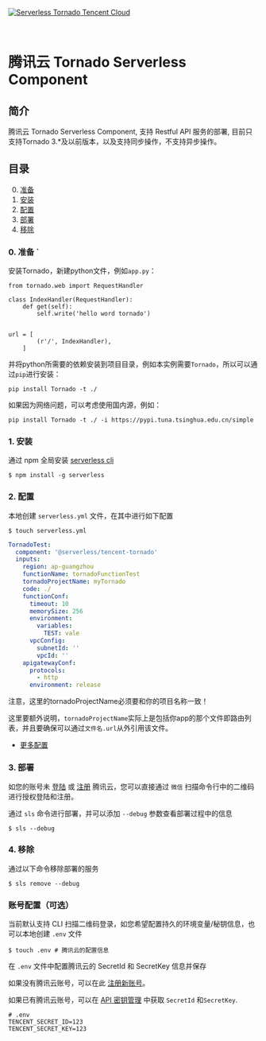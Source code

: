 [![Serverless Tornado Tencent Cloud](https://img.serverlesscloud.cn/202031/1583057587331-tornado_%E9%95%BF.png)](http://serverless.com)

&nbsp;

# 腾讯云 Tornado Serverless Component

## 简介

腾讯云 Tornado Serverless Component, 支持 Restful API 服务的部署, 目前只支持Tornado 3.*及以前版本，以及支持同步操作，不支持异步操作。

## 目录

0. [准备](#0-准备)
1. [安装](#1-安装)
1. [配置](#2-配置)
1. [部署](#3-部署)
1. [移除](#4-移除)

### 0. 准备 `

安装Tornado，新建python文件，例如`app.py`：

```pyyhon
from tornado.web import RequestHandler

class IndexHandler(RequestHandler):
    def get(self):
        self.write('hello word tornado')


url = [
        (r'/', IndexHandler),
    ]

```

并将python所需要的依赖安装到项目目录，例如本实例需要`Tornado`，所以可以通过`pip`进行安装：

```
pip install Tornado -t ./
```

如果因为网络问题，可以考虑使用国内源，例如：

```
pip install Tornado -t ./ -i https://pypi.tuna.tsinghua.edu.cn/simple
```

### 1. 安装

通过 npm 全局安装 [serverless cli](https://github.com/serverless/serverless)

```shell
$ npm install -g serverless
```

### 2. 配置

本地创建 `serverless.yml` 文件，在其中进行如下配置

```shell
$ touch serverless.yml
```

```yml
TornadoTest:
  component: '@serverless/tencent-tornado'
  inputs:
    region: ap-guangzhou
    functionName: tornadoFunctionTest
    tornadoProjectName: myTornado
    code: ./
    functionConf:
      timeout: 10
      memorySize: 256
      environment:
        variables:
          TEST: vale
      vpcConfig:
        subnetId: ''
        vpcId: ''
    apigatewayConf:
      protocols:
        - http
      environment: release

```

注意，这里的tornadoProjectName必须要和你的项目名称一致！

这里要额外说明，`tornadoProjectName`实际上是包括你app的那个文件即路由列表，并且要确保可以通过`文件名.url`从外引用该文件。

- [更多配置](docs/configure.md)

### 3. 部署

如您的账号未 [登陆](https://cloud.tencent.com/login) 或 [注册](https://cloud.tencent.com/register) 腾讯云，您可以直接通过 `微信` 扫描命令行中的二维码进行授权登陆和注册。

通过 `sls` 命令进行部署，并可以添加 `--debug` 参数查看部署过程中的信息

```shell
$ sls --debug
```

### 4. 移除

通过以下命令移除部署的服务

```shell
$ sls remove --debug
```

### 账号配置（可选）

当前默认支持 CLI 扫描二维码登录，如您希望配置持久的环境变量/秘钥信息，也可以本地创建 `.env` 文件

```shell
$ touch .env # 腾讯云的配置信息
```

在 `.env` 文件中配置腾讯云的 SecretId 和 SecretKey 信息并保存

如果没有腾讯云账号，可以在此 [注册新账号](https://cloud.tencent.com/register)。

如果已有腾讯云账号，可以在 [API 密钥管理](https://console.cloud.tencent.com/cam/capi) 中获取 `SecretId` 和`SecretKey`.

```text
# .env
TENCENT_SECRET_ID=123
TENCENT_SECRET_KEY=123
```


